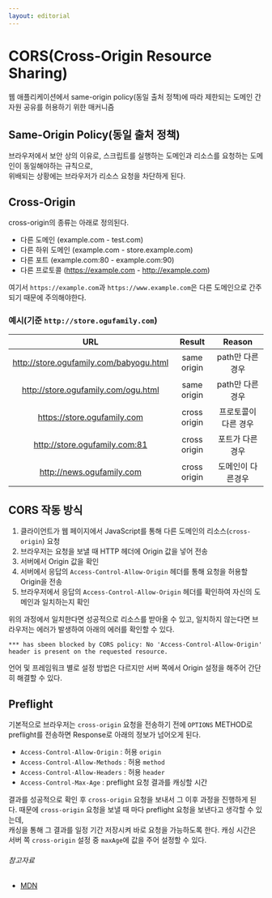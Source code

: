 ```yaml
---
layout: editorial
---
```


# CORS(Cross-Origin Resource Sharing)

웹 애플리케이션에서 same-origin policy(동일 출처 정책)에 따라 제한되는 도메인 간 자원 공유를 허용하기 위한 매커니즘

## Same-Origin Policy(동일 출처 정책)

브라우저에서 보안 상의 이유로, 스크립트를 실행하는 도메인과 리소스를 요청하는 도메인이 동일해야하는 규칙으로,  
위배되는 상황에는 브라우저가 리소스 요청을 차단하게 된다.

## Cross-Origin

cross-origin의 종류는 아래로 정의된다.

- 다른 도메인 (example.com - test.com)
- 다른 하위 도메인 (example.com - store.example.com)
- 다른 포트 (example.com:80 - example.com:90)
- 다른 프로토콜 (https://example.com - http://example.com)

여기서 `https://example.com`과 `https://www.example.com`은 다른 도메인으로 간주되기 때문에 주의해야한다.

### 예시(기준 `http://store.ogufamily.com`)

|                   URL                   |    Result    |   Reason    |
|:---------------------------------------:|:------------:|:-----------:|
| http://store.ogufamily.com/babyogu.html | same origin  | path만 다른경우  |
|   http://store.ogufamily.com/ogu.html   | same origin  | path만 다른경우  |
|       https://store.ogufamily.com       | cross origin | 프로토콜이 다른 경우 |
|      http://store.ogufamily.com:81      | cross origin |  포트가 다른경우   |
|        http://news.ogufamily.com        | cross origin |  도메인이 다른경우  |

## CORS 작동 방식

1. 클라이언트가 웹 페이지에서 JavaScript를 통해 다른 도메인의 리소스(`cross-origin`) 요청
2. 브라우저는 요청을 보낼 때 HTTP 헤더에 Origin 값을 넣어 전송
3. 서버에서 Origin 값을 확인
4. 서버에서 응답의 `Access-Control-Allow-Origin` 헤더를 통해 요청을 허용할 Origin을 전송
5. 브라우저에서 응답의 `Access-Control-Allow-Origin` 헤더를 확인하여 자신의 도메인과 일치하는지 확인

위의 과정에서 일치한다면 성공적으로 리소스를 받아올 수 있고, 일치하지 않는다면 브라우저는 에러가 발생하여 아래의 에러를 확인할 수 있다.

```
*** has sbeen blocked by CORS policy: No 'Access-Control-Allow-Origin' header is present on the requested resource.
```

언어 및 프레임워크 별로 설정 방법은 다르지만 서버 쪽에서 Origin 설정을 해주어 간단히 해결할 수 있다.

## Preflight

기본적으로 브라우저는 `cross-origin` 요청을 전송하기 전에 `OPTIONS` METHOD로 preflight를 전송하면 Response로 아래의 정보가 넘어오게 된다.

- `Access-Control-Allow-Origin` : 허용 `origin`
- `Access-Control-Allow-Methods` : 허용 `method`
- `Access-Control-Allow-Headers` : 허용 `header`
- `Access-Control-Max-Age` : preflight 요청 결과를 캐싱할 시간

결과를 성공적으로 확인 후 `cross-origin` 요청을 보내서 그 이후 과정을 진행하게 된다. 때문에 `cross-origin` 요청을 보낼 때 마다 preflight 요청을 보낸다고 생각할 수 있는데,  
캐싱을 통해 그 결과를 일정 기간 저장시켜 바로 요청을 가능하도록 한다. 캐싱 시간은 서버 쪽 `cross-origin` 설정 중 `maxAge`에 값을 주어 설정할 수 있다.

###### 참고자료

- [MDN](https://developer.mozilla.org/ko/docs/Web/HTTP/CORS)
